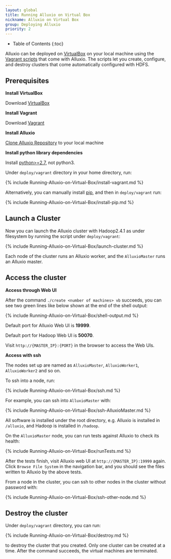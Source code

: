 ```yaml
---
layout: global
title: Running Alluxio on Virtual Box
nickname: Alluxio on Virtual Box
group: Deploying Alluxio
priority: 2
---
```


* Table of Contents
{:toc}

Alluxio can be deployed on [VirtualBox](https://www.virtualbox.org/) on your local machine
using the [Vagrant scripts](https://github.com/alluxio/alluxio/tree/master/deploy/vagrant)
that come with Alluxio. The scripts let you create, configure, and destroy clusters that come
automatically configured with HDFS.

## Prerequisites

**Install VirtualBox**

Download [VirtualBox](https://www.virtualbox.org/wiki/Downloads)

**Install Vagrant**

Download [Vagrant](https://www.vagrantup.com/downloads.html)

**Install Alluxio**

[Clone Alluxio Repository](https://github.com/Alluxio/alluxio) to your local machine

**Install python library dependencies**

Install [python>=2.7](https://www.python.org/), not python3.

Under `deploy/vagrant` directory in your home directory, run:

{% include Running-Alluxio-on-Virtual-Box/install-vagrant.md %}

Alternatively, you can manually install [pip](https://pip.pypa.io/en/latest/installing/), and then
in `deploy/vagrant` run:

{% include Running-Alluxio-on-Virtual-Box/install-pip.md %}

## Launch a Cluster

Now you can launch the Alluxio cluster with Hadoop2.4.1 as under filesystem by running the script
under `deploy/vagrant`:

{% include Running-Alluxio-on-Virtual-Box/launch-cluster.md %}

Each node of the cluster runs an Alluxio worker, and the `AlluxioMaster` runs an Alluxio master.

## Access the cluster

**Access through Web UI**

After the command `./create <number of machines> vb` succeeds, you can see two green lines like
below shown at the end of the shell output:

{% include Running-Alluxio-on-Virtual-Box/shell-output.md %}

Default port for Alluxio Web UI is **19999**.

Default port for Hadoop Web UI is **50070**.

Visit `http://{MASTER_IP}:{PORT}` in the browser to access the Web UIs.

**Access with ssh**

The nodes set up are named as `AlluxioMaster`, `AlluxioWorker1`, `AlluxioWorker2` and so on.

To ssh into a node, run:

{% include Running-Alluxio-on-Virtual-Box/ssh.md %}

For example, you can ssh into `AlluxioMaster` with:

{% include Running-Alluxio-on-Virtual-Box/ssh-AlluxioMaster.md %}

All software is installed under the root directory, e.g. Alluxio is installed in `/alluxio`,
and Hadoop is installed in `/hadoop`.

On the `AlluxioMaster` node, you can run tests against Alluxio to check its health:

{% include Running-Alluxio-on-Virtual-Box/runTests.md %}

After the tests finish, visit Alluxio web UI at `http://{MASTER_IP}:19999` again. Click `Browse
File System` in the navigation bar, and you should see the files written to Alluxio by the above
tests.

From a node in the cluster, you can ssh to other nodes in the cluster without password with:

{% include Running-Alluxio-on-Virtual-Box/ssh-other-node.md %}

## Destroy the cluster

Under `deploy/vagrant` directory, you can run:

{% include Running-Alluxio-on-Virtual-Box/destroy.md %}

to destroy the cluster that you created. Only one cluster can be created at a time. After the
command succeeds, the virtual machines are terminated.
